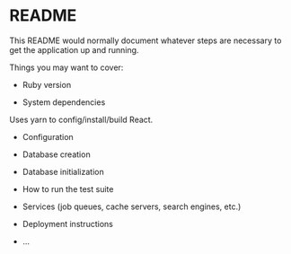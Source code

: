 # README

This README would normally document whatever steps are necessary to get the
application up and running.

Things you may want to cover:

* Ruby version

* System dependencies

Uses yarn to config/install/build React.

* Configuration

* Database creation

* Database initialization

* How to run the test suite

* Services (job queues, cache servers, search engines, etc.)

* Deployment instructions

* ...
